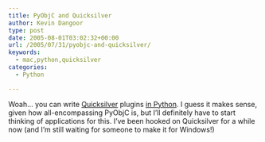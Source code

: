 ```yaml
---
title: PyObjC and Quicksilver
author: Kevin Dangoor
type: post
date: 2005-08-01T03:02:32+00:00
url: /2005/07/31/pyobjc-and-quicksilver/
keywords:
  - mac,python,quicksilver
categories:
  - Python

---
```

Woah&#8230; you can write [Quicksilver][1] plugins [in Python][2]. I guess it makes sense, given how all-encompassing PyObjC is, but I&#8217;ll definitely have to start thinking of applications for this. I&#8217;ve been hooked on Quicksilver for a while now (and I&#8217;m still waiting for someone to make it for Windows!)

 [1]: http://quicksilver.blacktree.com/
 [2]: http://www.43folders.com/2005/07/quicksilver_rev.html